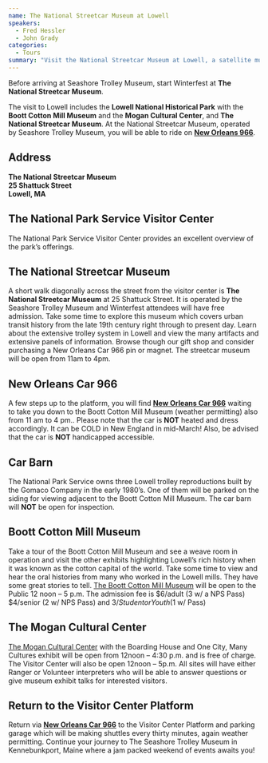 ```yaml
---
name: The National Streetcar Museum at Lowell
speakers:
  - Fred Hessler
  - John Grady
categories:
  - Tours
summary: "Visit the National Streetcar Museum at Lowell, a satellite museum of Seashore Trolley Museum, and ride on New Orleans Car 966."
---
```


Before arriving at Seashore Trolley Museum, start Winterfest at **The National Streetcar Museum**.

The visit to Lowell includes the **Lowell National Historical Park** with the **Boott Cotton Mill Museum** and the **Mogan Cultural Center**, and **The National Streetcar Museum**. At the National Streetcar Museum, operated by Seashore Trolley Museum, you will be able to ride on **[New Orleans 966](https://collections.trolleymuseum.org/items/124)**.


## Address
**The National Streetcar Museum**<br />
**25 Shattuck Street**<br />
**Lowell, MA**

## The National Park Service Visitor Center
The National Park Service Visitor Center provides an excellent overview of the park’s offerings.

## The National Streetcar Museum

A short walk diagonally across the street from the visitor center is **The National Streetcar Museum** at 25 Shattuck Street. It is operated by the Seashore Trolley Museum and Winterfest attendees will have free admission. Take some time to explore this museum which covers urban transit history from the late 19th century right through to present day. Learn about the extensive trolley system in Lowell and view the many artifacts and extensive panels of information. Browse though our gift shop and consider purchasing a New Orleans Car 966 pin or magnet. The streetcar museum will be open from 11am to 4pm.

## New Orleans Car 966

A few steps up to the platform, you will find **[New Orleans Car 966](https://collections.trolleymuseum.org/items/124)** waiting to take you down to the Boott Cotton Mill Museum (weather permitting) also from 11 am to 4 pm.. Please note that the car is **NOT** heated and dress accordingly. It can be COLD in New England in mid-March! Also, be advised that the car is **NOT** handicapped accessible.

## Car Barn

The National Park Service owns three Lowell trolley reproductions built by the Gomaco Company in the early 1980’s. One of them will be parked on the siding for viewing adjacent to the Boott Cotton Mill Museum. The car barn will **NOT** be open for inspection.


## Boott Cotton Mill Museum

Take a tour of the Boott Cotton Mill Museum and see a weave room in operation and visit the other exhibits highlighting Lowell’s rich history when it was known as the cotton capital of the world. Take some time to view and hear the oral histories from many who worked in the Lowell mills. They have some great stories to tell.  [The Boott Cotton Mill Museum](https://www.nps.gov/lowe/planyourvisit/boott-cotton-mills-museum.htm) will be open to the Public 12 noon – 5 p.m. The admission fee is $6/adult (3 w/ a NPS Pass) $4/senior (2 w/ NPS Pass) and $3/Student or Youth ($1 w/ Pass)

## The Mogan Cultural Center

[The Mogan Cultural Center](https://www.nps.gov/lowe/planyourvisit/mogan-cultural-center.htm) with the Boarding House and One City, Many Cultures exhibit will be open from 12noon – 4:30 p.m. and is free of charge. The Visitor Center will also be open 12noon – 5p.m. All sites will have either Ranger or Volunteer interpreters who will be able to answer questions or give museum exhibit talks for interested visitors.

## Return to the Visitor Center Platform

Return via **[New Orleans Car 966](https://collections.trolleymuseum.org/items/124)** to the Visitor Center Platform and parking garage which will be making shuttles every thirty minutes, again weather permitting. Continue your journey to The Seashore Trolley Museum in Kennebunkport, Maine where a jam packed weekend of events awaits you!

